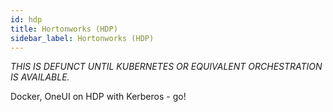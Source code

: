 ```yaml
---
id: hdp
title: Hortonworks (HDP)
sidebar_label: Hortonworks (HDP)
---
```


_THIS IS DEFUNCT UNTIL KUBERNETES OR EQUIVALENT ORCHESTRATION IS AVAILABLE._

Docker, OneUI on HDP with Kerberos - go!
